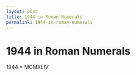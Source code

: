 ```yaml
---
layout: post
title: 1944 in Roman Numerals
permalink: 1944-in-roman-numerals
---
```


# 1944 in Roman Numerals

1944 = MCMXLIV
